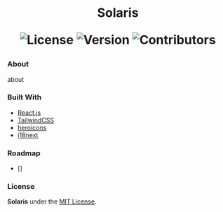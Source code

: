 <h1 align="center">
  Solaris
  
  ![License](https://img.shields.io/github/license/chxry/sun?style=flat-square)
  ![Version](https://img.shields.io/github/package-json/v/chxry/chxry.github.io?style=flat-square)
  ![Contributors](https://img.shields.io/github/contributors/chxry/sun?style=flat-square)
</h1>

### About
about

### Built With
- [React.js](https://reactjs.org)
- [TailwindCSS](https://tailwindcss.com)
- [heroicons](https://heroicons.com)
- [i18next](https://www.i18next.com/)

### Roadmap
- [] 

### License
**Solaris** under the [MIT License](license.md).

